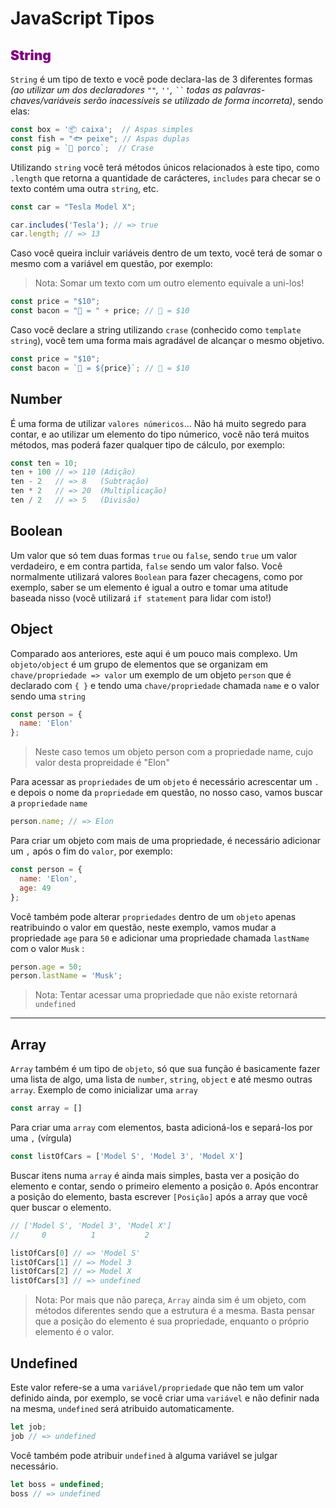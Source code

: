 # JavaScript Tipos
## <span style="font-weight: 900; color: purple;">String</span>
`String` é um tipo de texto e você pode declara-las de 3 diferentes formas *(ao utilizar um dos declaradores `""`, `''`, ` `` ` todas as palavras-chaves/variáveis serão inacessíveis se utilizado de forma incorreta)*, sendo elas:
```javascript
const box = '📦 caixa';  // Aspas simples
const fish = "🐟 peixe"; // Aspas duplas
const pig = `🐷 porco`;  // Crase
``` 
Utilizando `string` você terá métodos únicos relacionados à este tipo, como `.length` que retorna a quantidade de carácteres, `includes` para checar se o texto contém uma outra `string`, etc.
```javascript
const car = "Tesla Model X";

car.includes('Tesla'); // => true
car.length; // => 13
```
Caso você queira incluir variáveis dentro de um texto, você terá de somar o mesmo com a variável em questão, por exemplo:

> Nota: Somar um texto com um outro elemento equivale a uni-los!

```javascript
const price = "$10";
const bacon = "🥓 = " + price; // 🥓 = $10
```
Caso você declare a string utilizando `crase` (conhecido como `template string`), você tem uma forma mais agradável de alcançar o mesmo objetivo.
```javascript
const price = "$10";
const bacon = `🥓 = ${price}`; // 🥓 = $10
```

## <span class="sub-title">Number</span>
É uma forma de utilizar `valores númericos`... Não há muito segredo para contar, e ao utilizar um elemento do tipo númerico, você não terá muitos métodos, mas poderá fazer qualquer tipo de cálculo, por exemplo:
```javascript
const ten = 10;
ten + 100 // => 110 (Adição)
ten - 2   // => 8   (Subtração)
ten * 2   // => 20  (Multiplicação)
ten / 2   // => 5   (Divisão)
```
## <span class="sub-title">Boolean</span>
Um valor que só tem duas formas `true` ou `false`, sendo `true` um valor verdadeiro, e em contra partida, `false` sendo um valor falso. Você normalmente utilizará valores `Boolean` para fazer checagens, como por exemplo, saber se um elemento é igual a outro e tomar uma atitude baseada nisso (você utilizará `if statement` para lidar com isto!)

## <span class="sub-title">Object</span>
Comparado aos anteriores, este aqui é um pouco mais complexo. Um `objeto/object` é um grupo de elementos que se organizam em `chave/propriedade => valor` um exemplo de um objeto `person` que é declarado com `{ }` e tendo uma `chave/propriedade` chamada `name` e o valor sendo uma `string`
```javascript
const person = {
  name: 'Elon'
};
```
> Neste caso temos um objeto person com a propriedade name, cujo valor desta propreidade é "Elon"

Para acessar as `propriedades` de um `objeto` é necessário acrescentar um `.` e depois o nome da `propriedade` em questão, no nosso caso, vamos buscar a `propriedade` `name`
```javascript
person.name; // => Elon
```
Para criar um objeto com mais de uma propriedade, é necessário adicionar um `,` após o fim do `valor`, por exemplo:
```javascript
const person = {
  name: 'Elon',
  age: 49
};
```
Você também pode alterar `propriedades` dentro de um `objeto` apenas reatribuindo o valor em questão, neste exemplo, vamos mudar a propriedade `age` para `50` e adicionar uma propriedade chamada `lastName` com o valor `Musk` :
```javascript
person.age = 50;
person.lastName = 'Musk';
```
> Nota: Tentar acessar uma propriedade que não existe retornará `undefined`
****
## <span class="sub-title">Array</span>
`Array` também é um tipo de `objeto`, só que sua função é basicamente fazer uma lista de algo, uma lista de `number`, `string`, `object` e até mesmo outras `array`. Exemplo de como inicializar uma `array`
```javascript
const array = []
```
Para criar uma `array` com elementos, basta adicioná-los e separá-los por uma `,` (vírgula)
```javascript
const listOfCars = ['Model S', 'Model 3', 'Model X']
```
Buscar itens numa `array` é ainda mais simples, basta ver a posição do elemento e contar, sendo o primeiro elemento a posição `0`. Após encontrar a posição do elemento, basta escrever `[Posição]` após a array que você quer buscar o elemento.
```javascript
// ['Model S', 'Model 3', 'Model X']
//     0          1           2

listOfCars[0] // => 'Model S'
listOfCars[1] // => Model 3
listOfCars[2] // => Model X
listOfCars[3] // => undefined
```

> Nota: Por mais que não pareça, `Array` ainda sim é um objeto, com métodos diferentes sendo que a estrutura é a mesma. Basta pensar que a posição do elemento é sua propriedade, enquanto o próprio elemento é o valor.

## <span class="sub-title">Undefined</span>
Este valor refere-se a uma `variável/propriedade` que não tem um valor definido ainda, por exemplo, se você criar uma `variável` e não definir nada na mesma, `undefined` será atribuido automaticamente.
```javascript
let job;
job // => undefined
```
Você também pode atribuir `undefined` à alguma variável se julgar necessário.
```javascript
let boss = undefined;
boss // => undefined
```